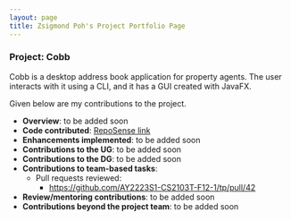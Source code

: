 ```yaml
---
layout: page
title: Zsigmond Poh's Project Portfolio Page
---
```


### Project: Cobb

Cobb is a desktop address book application for property agents. The user interacts with it using a CLI, and it has a GUI created with JavaFX.

Given below are my contributions to the project.

* **Overview**: to be added soon
* **Code contributed**: [RepoSense link](https://nus-cs2103-ay2223s1.github.io/tp-dashboard/?search=zsiggg&breakdown=true)
* **Enhancements implemented**: to be added soon
* **Contributions to the UG**: to be added soon
* **Contributions to the DG**: to be added soon
* **Contributions to team-based tasks**:
  * Pull requests reviewed:
    * https://github.com/AY2223S1-CS2103T-F12-1/tp/pull/42
* **Review/mentoring contributions**: to be added soon
* **Contributions beyond the project team**: to be added soon